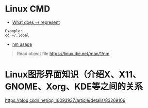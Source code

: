 # Linux CMD

- [What does ~/ represent](https://unix.stackexchange.com/questions/121127/what-is-default-used-for)<br>

```
Example:
cd ~/.lcoal
```
- [nm usage](https://stackoverflow.com/questions/2714287/function-names-extraction-from-static-library)<br>
> Read object file https://linux.die.net/man/1/nm

# Linux图形界面知识（介绍X、X11、GNOME、Xorg、KDE等之间的关系
https://blog.csdn.net/qq_16093937/article/details/83269106
